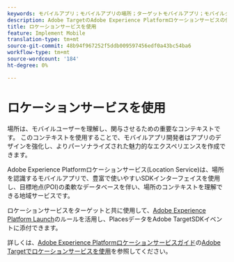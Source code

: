 ```yaml
---
keywords: モバイルアプリ；モバイルアプリの場所；ターゲットモバイルアプリ；モバイルターゲットの場所；ロケーションサービス；adobe experience cloudの場所サービス；ポイント；目標地点；sdk；場所
description: Adobe TargetのAdobe Experience Platformロケーションサービスの使い方の概要を説明します。
title: ロケーションサービスを使用
feature: Implement Mobile
translation-type: tm+mt
source-git-commit: 48b94f967252f5ddb009597456edf0a43bc54ba6
workflow-type: tm+mt
source-wordcount: '184'
ht-degree: 0%

---
```



# ロケーションサービスを使用

場所は、モバイルユーザーを理解し、関与させるための重要なコンテキストです。 このコンテキストを使用することで、モバイルアプリ開発者はアプリのデザインを強化し、よりパーソナライズされた魅力的なエクスペリエンスを作成できます。

Adobe Experience Platformロケーションサービス(Location Service)は、場所を認識するモバイルアプリで、豊富で使いやすいSDKインターフェイスを使用し、目標地点(POI)の柔軟なデータベースを伴い、場所のコンテキストを理解できる地域サービスです。

ロケーションサービスをターゲットと共に使用して、[Adobe Experience Platform Launch](https://experienceleague.adobe.com/docs/launch/using/overview.html)のルールを活用し、PlacesデータをAdobe TargetSDKイベントに添付できます。

詳しくは、[Adobe Experience Platformロケーションサービスガイド](https://experienceleague.adobe.com/docs/places/using/home.html)の[Adobe Targetでロケーションサービスを使用](https://experienceleague.adobe.com/docs/places/using/use-places-with-other-solutions/places-target/places-target.html)を参照してください。
